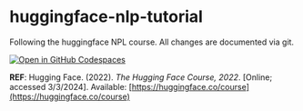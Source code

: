 # huggingface-nlp-tutorial
Following the huggingface NPL course. All changes are documented via git.

[![Open in GitHub Codespaces](https://github.com/codespaces/badge.svg)](https://codespaces.new/krosenfeld-IDM/huggingface-nlp-tutorial/tree/devcontainer)

**REF**: Hugging Face. (2022). *The Hugging Face Course, 2022*. [Online; accessed 3/3/2024]. Available: [https://huggingface.co/course](https://huggingface.co/course)
